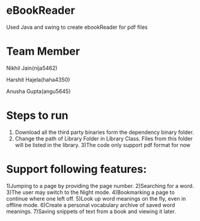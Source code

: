 # eBookReader
Used Java and swing to create ebookReader for pdf files

# Team Member
Nikhil Jain(nija5462)

Harshit Hajela(haha4350)

Anusha Gupta(angu5645)

# Steps to run
1) Download all the third party binaries form the dependency binary folder.
2) Change the path of Library Folder in Library Class. Files from this folder will be listed in the library.
3)The code only support pdf format for now

# Support following features:
1)Jumping to a page by providing the page number.
2)Searching for a word.
3)The user may switch to the Night mode.
4)Bookmarking a page to continue where one left off.
5)Look up word meanings on the fly, even in offline mode.
6)Create a personal vocabulary archive of saved word meanings.
7)Saving snippets of text from a book and viewing it later.
